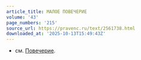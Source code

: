 ```yaml
---
article_title: МАЛОЕ ПОВЕЧЕРИЕ
volume: '43'
page_numbers: '215'
source_url: https://pravenc.ru/text/2561738.html
downloaded_at: '2025-10-13T15:49:43Z'
---
```


- см. [Повечерие](https://pravenc.ru/text/Повечерие.html).
